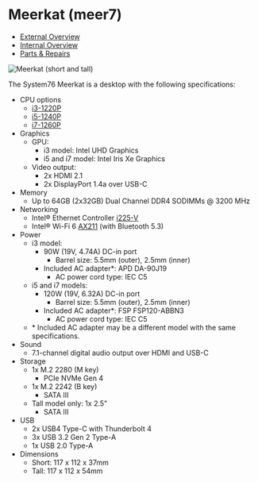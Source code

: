 # Meerkat (meer7)

- [External Overview](./external-overview.md)
- [Internal Overview](./internal-overview.md)
- [Parts & Repairs](./repairs.md)

![Meerkat (short and tall)](./img/meer7.png)

The System76 Meerkat is a desktop with the following specifications:

- CPU options
    - [i3-1220P](https://ark.intel.com/content/www/us/en/ark/products/226257/intel-core-i31220p-processor-12m-cache-up-to-4-40-ghz.html)
    - [i5-1240P](https://ark.intel.com/content/www/us/en/ark/products/132221/intel-core-i51240p-processor-12m-cache-up-to-4-40-ghz.html)
    - [i7-1260P](https://ark.intel.com/content/www/us/en/ark/products/226254/intel-core-i71260p-processor-18m-cache-up-to-4-70-ghz.html)
- Graphics
    - GPU: 
        - i3 model: Intel UHD Graphics
        - i5 and i7 model: Intel Iris Xe Graphics
    - Video output:
        - 2x HDMI 2.1
        - 2x DisplayPort 1.4a over USB-C
- Memory
    - Up to 64GB (2x32GB) Dual Channel DDR4 SODIMMs @ 3200 MHz
- Networking
    - Intel® Ethernet Controller [i225-V](https://www.intel.com/content/www/us/en/products/sku/184676/intel-ethernet-controller-i225v/specifications.html)
    - Intel® Wi-Fi 6 [AX211](https://ark.intel.com/content/www/us/en/ark/products/204837/intel-wifi-6e-ax211-gig.html) (with Bluetooth 5.3)
- Power
    - i3 model:
        - 90W (19V, 4.74A) DC-in port
            - Barrel size: 5.5mm (outer), 2.5mm (inner)
        - Included AC adapter*: APD DA-90J19
            - AC power cord type: IEC C5
    - i5 and i7 models:
        - 120W (19V, 6.32A) DC-in port
            - Barrel size: 5.5mm (outer), 2.5mm (inner)
        - Included AC adapter*: FSP FSP120-ABBN3
            - AC power cord type: IEC C5
    - \* Included AC adapter may be a different model with the same specifications.
- Sound
    - 7.1-channel digital audio output over HDMI and USB-C
- Storage
    - 1x M.2 2280 (M key)
        - PCIe NVMe Gen 4
    - 1x M.2 2242 (B key)
        - SATA III
    - Tall model only: 1x 2.5"
        - SATA III
- USB
    - 2x USB4 Type-C with Thunderbolt 4
    - 3x USB 3.2 Gen 2 Type-A
    - 1x USB 2.0 Type-A
- Dimensions
    - Short: 117 x 112 x 37mm
    - Tall:  117 x 112 x 54mm
